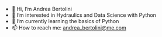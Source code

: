 - 👋 Hi, I’m Andrea Bertolini
- 👀 I’m interested in Hydraulics and Data Science with Python
- 🌱 I’m currently learning the basics of Python
- 📫 How to reach me: andrea_bertolini@me.com

<!---
AndreaBertolini89/AndreaBertolini89 is a ✨ special ✨ repository because its `README.md` (this file) appears on your GitHub profile.
You can click the Preview link to take a look at your changes.
--->
